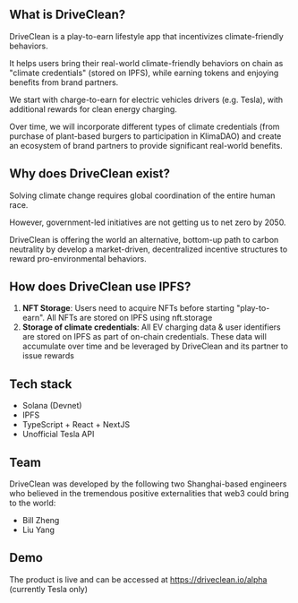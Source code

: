 ## What is DriveClean?

DriveClean is a play-to-earn lifestyle app that incentivizes climate-friendly behaviors.

It helps users bring their real-world climate-friendly behaviors on chain as "climate credentials" (stored on IPFS), while earning tokens and enjoying benefits from brand partners.

We start with charge-to-earn for electric vehicles drivers (e.g. Tesla), with additional rewards for clean energy charging.

Over time, we will incorporate different types of climate credentials (from purchase of plant-based burgers to participation in KlimaDAO) and create an ecosystem of brand partners to provide significant real-world benefits.

## Why does DriveClean exist?

Solving climate change requires global coordination of the entire human race.

However, government-led initiatives are not getting us to net zero by 2050.

DriveClean is offering the world an alternative, bottom-up path to carbon neutrality by develop a market-driven, decentralized incentive structures to reward pro-environmental behaviors.


## How does DriveClean use IPFS?

1. **NFT Storage**: Users need to acquire NFTs before starting "play-to-earn". All NFTs are stored on IPFS using nft.storage
2. **Storage of climate credentials**: All EV charging data & user identifiers are stored on IPFS as part of on-chain credentials. These data will accumulate over time and be leveraged by DriveClean and its partner to issue rewards

## Tech stack

- Solana (Devnet)
- IPFS
- TypeScript + React + NextJS
- Unofficial Tesla API

## Team

DriveClean was developed by the following two Shanghai-based engineers who believed in the tremendous positive externalities that web3 could bring to the world:
- Bill Zheng
- Liu Yang


## Demo

The product is live and can be accessed at https://driveclean.io/alpha (currently Tesla only)


